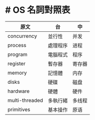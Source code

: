 # # OS 名詞對照表

| 原文           | 台       | 中     |
| -------------- | -------- | ------ |
| concurrency    | 並行性   | 并发   |
| process        | 處理程序 | 进程   |
| program        | 電腦程式 | 程序   |
| register       | 暫存器   | 寄存器 |
| memory         | 記憶體   | 内存   |
| disks          | 硬碟     | 磁盘   |
| hardware       | 硬體     | 硬件   |
| multi-threaded | 多執行緒 | 多线程 |
| primitives     | 基本操作 | 原语   |
